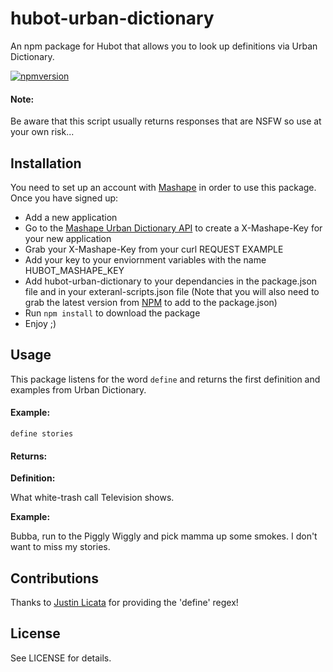 # hubot-urban-dictionary
An npm package for Hubot that allows you to look up definitions via Urban Dictionary.

[![npmversion](https://badge.fury.io/js/hubot-urban-dictionary.svg)](http://badge.fury.io/js/hubot-urban-dictionary)

#### Note:
Be aware that this script usually returns responses that are NSFW so use at your
own risk...

## Installation
You need to set up an account with [Mashape](https://www.mashape.com) in order
to use this package. Once you have signed up:

* Add a new application
* Go to the
  [Mashape Urban Dictionary API](https://www.mashape.com/community/urban-dictionary)
  to create a X-Mashape-Key for your new application
* Grab your X-Mashape-Key from your curl REQUEST EXAMPLE
* Add your key to your enviornment variables with the name HUBOT_MASHAPE_KEY
* Add hubot-urban-dictionary to your dependancies in the package.json file and
  in your exteranl-scripts.json file (Note that you will also need to grab the
  latest version from [NPM](https://www.npmjs.com/package/hubot-urban-dictionary)
  to add to the package.json)
* Run `npm install` to download the package
* Enjoy ;)

## Usage
This package listens for the word `define` and returns the first definition and
examples from Urban Dictionary.

#### Example:
`define stories`

#### Returns:
**Definition:**

What white-trash call Television shows.

**Example:**

Bubba, run to the Piggly Wiggly and pick mamma up some smokes. I don't want to
miss my stories.

## Contributions
Thanks to [Justin Licata](https://github.com/licatajustin) for providing the
'define' regex!

## License
See LICENSE for details.

